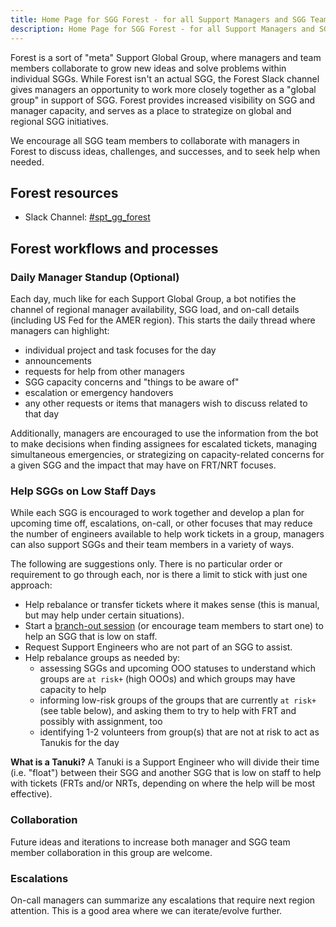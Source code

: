 ```yaml
---
title: Home Page for SGG Forest - for all Support Managers and SGG Team Members
description: Home Page for SGG Forest - for all Support Managers and SGG Team Members
---
```


Forest is a sort of "meta" Support Global Group, where managers and team members collaborate to grow new ideas and solve problems within individual SGGs. While Forest isn't an actual SGG, the Forest Slack channel gives managers an opportunity to work more closely together as a "global group" in support of SGG. Forest provides increased visibility on SGG and manager capacity, and serves as a place to strategize on global and regional SGG initiatives.

We encourage all SGG team members to collaborate with managers in Forest to discuss ideas, challenges, and successes, and to seek help when needed.

## Forest resources

- Slack Channel: [#spt_gg_forest](https://gitlab.slack.com/archives/C03LL7Z2291)

## Forest workflows and processes

### Daily Manager Standup (Optional)

Each day, much like for each Support Global Group, a bot notifies the channel of regional manager availability, SGG load, and on-call details (including US Fed for the AMER region). This starts the daily thread where managers can highlight:

- individual project and task focuses for the day
- announcements
- requests for help from other managers
- SGG capacity concerns and "things to be aware of"
- escalation or emergency handovers
- any other requests or items that managers wish to discuss related to that day

Additionally, managers are encouraged to use the information from the bot to make decisions when finding assignees for escalated tickets, managing simultaneous emergencies, or strategizing on capacity-related concerns for a given SGG and the impact that may have on FRT/NRT focuses.

### Help SGGs on Low Staff Days

While each SGG is encouraged to work together and develop a plan for upcoming time off, escalations, on-call, or other focuses that may reduce the number of engineers available to help work tickets in a group, managers can also support SGGs and their team members in a variety of ways.

The following are suggestions only. There is no particular order or requirement to go through each, nor is there a limit to stick with just one approach:

- Help rebalance or transfer tickets where it makes sense (this is manual, but may help under certain situations).
- Start a [branch-out session](/handbook/support/support-global-groups/branch-out-sessions) (or encourage team members to start one) to help an SGG that is low on staff.
- Request Support Engineers who are not part of an SGG to assist.
- Help rebalance groups as needed by:
  - assessing SGGs and upcoming OOO statuses to understand which groups are `at risk+` (high OOOs) and which groups may have capacity to help
  - informing low-risk groups of the groups that are currently `at risk+` (see table below), and asking them to try to help with FRT and possibly with assignment, too
  - identifying 1-2 volunteers from group(s) that are not at risk to act as Tanukis for the day

**What is a Tanuki?**
A Tanuki is a Support Engineer who will divide their time (i.e. "float") between their SGG and another SGG that is low on staff to help with tickets (FRTs and/or NRTs, depending on where the help will be most effective).

### Collaboration

Future ideas and iterations to increase both manager and SGG team member collaboration in this group are welcome.

### Escalations

On-call managers can summarize any escalations that require next region attention. This is a good area where we can iterate/evolve further.
